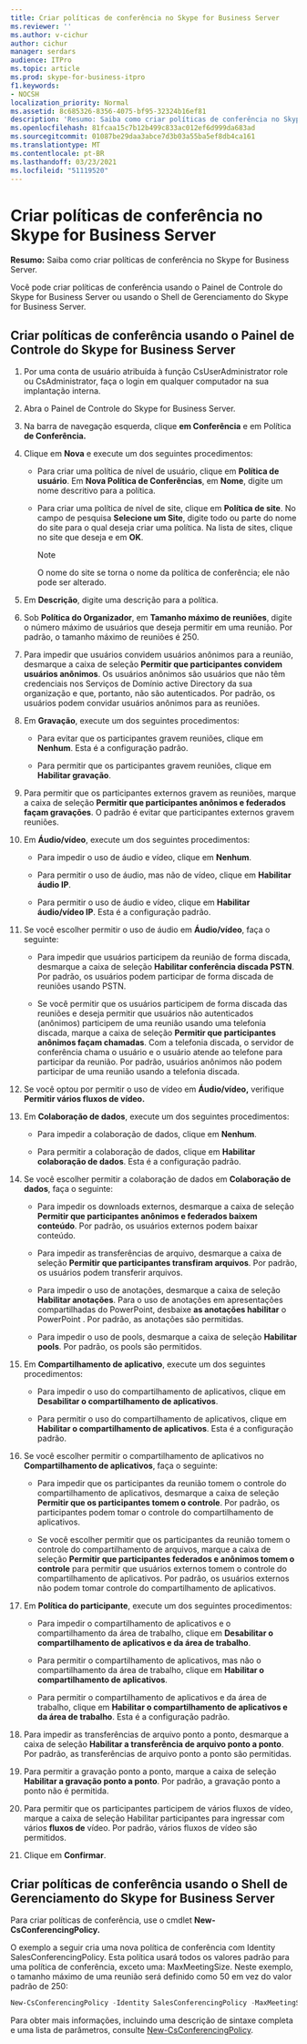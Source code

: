 ```yaml
---
title: Criar políticas de conferência no Skype for Business Server
ms.reviewer: ''
ms.author: v-cichur
author: cichur
manager: serdars
audience: ITPro
ms.topic: article
ms.prod: skype-for-business-itpro
f1.keywords:
- NOCSH
localization_priority: Normal
ms.assetid: 8c685326-8356-4075-bf95-32324b16ef81
description: 'Resumo: Saiba como criar políticas de conferência no Skype for Business Server.'
ms.openlocfilehash: 81fcaa15c7b12b499c833ac012ef6d999da683ad
ms.sourcegitcommit: 01087be29daa3abce7d3b03a55ba5ef8db4ca161
ms.translationtype: MT
ms.contentlocale: pt-BR
ms.lasthandoff: 03/23/2021
ms.locfileid: "51119520"
---
```

# <a name="create-conferencing-policies-in-skype-for-business-server"></a>Criar políticas de conferência no Skype for Business Server
 
**Resumo:** Saiba como criar políticas de conferência no Skype for Business Server.
  
Você pode criar políticas de conferência usando o Painel de Controle do Skype for Business Server ou usando o Shell de Gerenciamento do Skype for Business Server.
  
## <a name="create-conferencing-policies-by-using-skype-for-business-server-control-panel"></a>Criar políticas de conferência usando o Painel de Controle do Skype for Business Server

1. Por uma conta de usuário atribuída à função CsUserAdministrator role ou CsAdministrator, faça o login em qualquer computador na sua implantação interna.
    
2. Abra o Painel de Controle do Skype for Business Server.
    
3. Na barra de navegação esquerda, clique **em Conferência** e em Política **de Conferência.**
    
4. Clique em **Nova** e execute um dos seguintes procedimentos:
    
   - Para criar uma política de nível de usuário, clique em **Política de usuário**. Em **Nova Política de Conferências**, em **Nome**, digite um nome descritivo para a política.
    
   - Para criar uma política de nível de site, clique em **Política de site**. No campo de pesquisa **Selecione um Site**, digite todo ou parte do nome do site para o qual deseja criar uma política. Na lista de sites, clique no site que deseja e em **OK**.
    
     > [!NOTE]
     > O nome do site se torna o nome da política de conferência; ele não pode ser alterado. 
  
5. Em **Descrição**, digite uma descrição para a política.
    
6. Sob **Política do Organizador**, em **Tamanho máximo de reuniões**, digite o número máximo de usuários que deseja permitir em uma reunião. Por padrão, o tamanho máximo de reuniões é 250.
    
7. Para impedir que usuários convidem usuários anônimos para a reunião, desmarque a caixa de seleção **Permitir que participantes convidem usuários anônimos**. Os usuários anônimos são usuários que não têm credenciais nos Serviços de Domínio active Directory da sua organização e que, portanto, não são autenticados. Por padrão, os usuários podem convidar usuários anônimos para as reuniões.
    
8. Em **Gravação**, execute um dos seguintes procedimentos:
    
   - Para evitar que os participantes gravem reuniões, clique em **Nenhum**. Esta é a configuração padrão.
    
   - Para permitir que os participantes gravem reuniões, clique em **Habilitar gravação**.
    
9. Para permitir que os participantes externos gravem as reuniões, marque a caixa de seleção **Permitir que participantes anônimos e federados façam gravações**. O padrão é evitar que participantes externos gravem reuniões.
    
10. Em **Áudio/vídeo**, execute um dos seguintes procedimentos:
    
    - Para impedir o uso de áudio e vídeo, clique em **Nenhum**.
    
    - Para permitir o uso de áudio, mas não de vídeo, clique em **Habilitar áudio IP**.
    
    - Para permitir o uso de áudio e vídeo, clique em **Habilitar áudio/vídeo IP**. Esta é a configuração padrão.
    
11. Se você escolher permitir o uso de áudio em **Áudio/vídeo**, faça o seguinte:
    
    - Para impedir que usuários participem da reunião de forma discada, desmarque a caixa de seleção **Habilitar conferência discada PSTN**. Por padrão, os usuários podem participar de forma discada de reuniões usando PSTN.
    
    - Se você permitir que os usuários participem de forma discada das reuniões e deseja permitir que usuários não autenticados (anônimos) participem de uma reunião usando uma telefonia discada, marque a caixa de seleção **Permitir que participantes anônimos façam chamadas**. Com a telefonia discada, o servidor de conferência chama o usuário e o usuário atende ao telefone para participar da reunião. Por padrão, usuários anônimos não podem participar de uma reunião usando a telefonia discada.
    
12. Se você optou por permitir o uso de vídeo em **Áudio/vídeo,** verifique **Permitir vários fluxos de vídeo.**
    
13. Em **Colaboração de dados**, execute um dos seguintes procedimentos:
    
    - Para impedir a colaboração de dados, clique em **Nenhum**.
    
    - Para permitir a colaboração de dados, clique em **Habilitar colaboração de dados**. Esta é a configuração padrão.
    
14. Se você escolher permitir a colaboração de dados em **Colaboração de dados**, faça o seguinte:
    
    - Para impedir os downloads externos, desmarque a caixa de seleção **Permitir que participantes anônimos e federados baixem conteúdo**. Por padrão, os usuários externos podem baixar conteúdo.
    
    - Para impedir as transferências de arquivo, desmarque a caixa de seleção **Permitir que participantes transfiram arquivos**. Por padrão, os usuários podem transferir arquivos.
    
    - Para impedir o uso de anotações, desmarque a caixa de seleção **Habilitar anotações**. Para o uso de anotações em apresentações compartilhadas do PowerPoint, desbaixe **as anotações habilitar** o PowerPoint . Por padrão, as anotações são permitidas.
    
    - Para impedir o uso de pools, desmarque a caixa de seleção **Habilitar pools**. Por padrão, os pools são permitidos.
    
15. Em **Compartilhamento de aplicativo**, execute um dos seguintes procedimentos:
    
    - Para impedir o uso do compartilhamento de aplicativos, clique em **Desabilitar o compartilhamento de aplicativos**.
    
    - Para permitir o uso do compartilhamento de aplicativos, clique em **Habilitar o compartilhamento de aplicativos**. Esta é a configuração padrão.
    
16. Se você escolher permitir o compartilhamento de aplicativos no **Compartilhamento de aplicativos**, faça o seguinte:
    
    - Para impedir que os participantes da reunião tomem o controle do compartilhamento de aplicativos, desmarque a caixa de seleção **Permitir que os participantes tomem o controle**. Por padrão, os participantes podem tomar o controle do compartilhamento de aplicativos.
    
    - Se você escolher permitir que os participantes da reunião tomem o controle do compartilhamento de arquivos, marque a caixa de seleção **Permitir que participantes federados e anônimos tomem o controle** para permitir que usuários externos tomem o controle do compartilhamento de aplicativos. Por padrão, os usuários externos não podem tomar controle do compartilhamento de aplicativos.
    
17. Em **Política do participante**, execute um dos seguintes procedimentos:
    
    - Para impedir o compartilhamento de aplicativos e o compartilhamento da área de trabalho, clique em **Desabilitar o compartilhamento de aplicativos e da área de trabalho**.
    
    - Para permitir o compartilhamento de aplicativos, mas não o compartilhamento da área de trabalho, clique em **Habilitar o compartilhamento de aplicativos**.
    
    - Para permitir o compartilhamento de aplicativos e da área de trabalho, clique em **Habilitar o compartilhamento de aplicativos e da área de trabalho**. Esta é a configuração padrão.
    
18. Para impedir as transferências de arquivo ponto a ponto, desmarque a caixa de seleção **Habilitar a transferência de arquivo ponto a ponto**. Por padrão, as transferências de arquivo ponto a ponto são permitidas.
    
19. Para permitir a gravação ponto a ponto, marque a caixa de seleção **Habilitar a gravação ponto a ponto**. Por padrão, a gravação ponto a ponto não é permitida.
    
20. Para permitir que os participantes participem de vários fluxos de vídeo, marque a caixa de seleção Habilitar participantes para ingressar com vários **fluxos de** vídeo. Por padrão, vários fluxos de vídeo são permitidos.
    
21. Clique em **Confirmar**.
    
## <a name="create-conferencing-policies-by-using-skype-for-business-server-management-shell"></a>Criar políticas de conferência usando o Shell de Gerenciamento do Skype for Business Server

Para criar políticas de conferência, use o cmdlet **New-CsConferencingPolicy.**
  
O exemplo a seguir cria uma nova política de conferência com Identity SalesConferencingPolicy. Esta política usará todos os valores padrão para uma política de conferência, exceto uma: MaxMeetingSize. Neste exemplo, o tamanho máximo de uma reunião será definido como 50 em vez do valor padrão de 250:
  
```PowerShell
New-CsConferencingPolicy -Identity SalesConferencingPolicy -MaxMeetingSize 50
```

Para obter mais informações, incluindo uma descrição de sintaxe completa e uma lista de parâmetros, consulte [New-CsConferencingPolicy](/powershell/module/skype/new-csconferencingpolicy?view=skype-ps).
